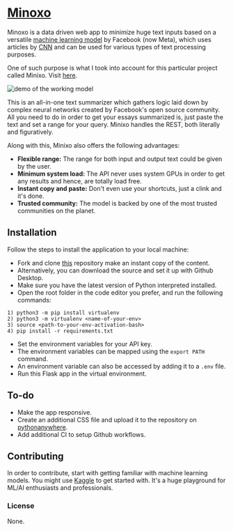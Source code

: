 
# [Minoxo](https://jerx.pythonanywhere.com/)

Minoxo is a data driven web app to minimize huge text inputs based on a versatile [machine learning model](https://huggingface.co/facebook/bart-large-cnn) by Facebook (now Meta), which uses articles by [CNN](https://edition.cnn.com/) and can be used for various types of text processing purposes.

One of such purpose is what I took into account for this particular project called Minixo.
Visit [here](https://jerx.pythonanywhere.com/).

![demo of the working model](https://cdn.statically.io/gh/thatsameguyokay/images/main/minixoo.gif)

This is an all-in-one text summarizer which gathers logic laid down by complex neural networks created by Facebook's open source community. All you need to do in order to get your essays summarized is, just paste the text and set a range for your query. Minixo handles the REST, both literally and figuratively.

Along with this, Minixo also offers the following advantages:
* **Flexible range:** The range for both input and output text could be given by the user.
* **Minimum system load:** The API never uses system GPUs in order to get any results and hence, are totally load free.
* **Instant copy and paste:** Don't even use your shortcuts, just a clink and it's done.
* **Trusted community:** The model is backed by one of the most trusted communities on the planet.

## Installation

Follow the steps to install the application to your local machine:
* Fork and clone [this](https://github.com/sambhavsaxena/minixo) repository make an instant copy of the content.
* Alternatively, you can download the source and set it up with Github Desktop.
* Make sure you have the latest version of Python interpreted installed.
* Open the root folder in the code editor you prefer, and run the following commands:

```
1) python3 -m pip install virtualenv
2) python3 -m virtualenv <name-of-your-env>
3) source <path-to-your-env-activation-bash>
4) pip install -r requirements.txt
```

* Set the environment variables for your API key.
* The environment variables can be mapped using the `export PATH` command.
* An environment variable can also be accessed by adding it to a `.env` file.
* Run this Flask app in the virtual environment.

## To-do
   - Make the app responsive.
   - Create an additional CSS file and upload it to the repository on [pythonanywhere](https://pythonanywhere.com/).
   - Add additional CI to setup Github workflows.

## Contributing
In order to contribute, start with getting familiar with machine learning models. You might use [Kaggle](https://www.kaggle.com/learn) to get started with. It's a huge playground for ML/AI enthusiasts and professionals.

### License
None.
